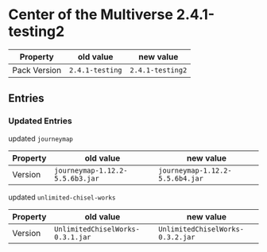 # Center of the Multiverse 2.4.1-testing2

Property | old value | new value
---|---|---
Pack Version | `2.4.1-testing` | `2.4.1-testing2`


## Entries

### Updated Entries

updated `journeymap`

Property | old value | new value
---|---|---
Version | `journeymap-1.12.2-5.5.6b3.jar` | `journeymap-1.12.2-5.5.6b4.jar`



updated `unlimited-chisel-works`

Property | old value | new value
---|---|---
Version | `UnlimitedChiselWorks-0.3.1.jar` | `UnlimitedChiselWorks-0.3.2.jar`






